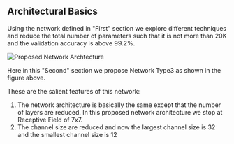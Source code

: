 ## Architectural Basics

Using the network defined in "First" section we explore different techniques and reduce the total number of parameters such that it is not more than 20K and the validation accuracy is above 99.2%.

![Proposed Network Archtecture](https://rashidmeras.github.io/images/eva/S4_Proposal2_Fig1.png)

Here in this "Second" section we propose Network Type3 as shown in the figure above.

These are the salient features of this network:

1. The network architecture is basically the same except that the number of layers are reduced. In this proposed network architecture we stop at Receptive Field of 7x7.
2. The channel size are reduced and now the largest channel size is 32 and the smallest channel size is 12
